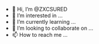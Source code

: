 - 👋 Hi, I’m @ZXCSURED
- 👀 I’m interested in ...
- 🌱 I’m currently learning ...
- 💞️ I’m looking to collaborate on ...
- 📫 How to reach me ...

<!---
ZXCSURED/ZXCSURED is a ✨ special ✨ repository because its `README.md` (this file) appears on your GitHub profile.
You can click the Preview link to take a look at your changes.
--->
